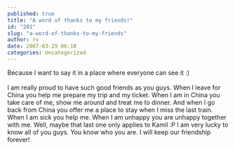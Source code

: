 ```yaml
---
published: true
title: "A word of thanks to my friends!"
id: "201"
slug: "a-word-of-thanks-to-my-friends"
author: rv
date: 2007-03-29 06:10
categories: Uncategorized
---
```

Because I want to say it in a place where everyone can see it :)<br /><br />I am really proud to have such good friends as you guys. When I leave for China you help me prepare my trip and my ticket. When I am in China you take care of me, show me around and treat me to dinner. And when I go back from China you offer me a place to stay when I miss the last train. When I am sick you help me. When I am unhappy you are unhappy together with me. Well, maybe that last one only applies to Kamil :P I am very lucky to know all of you guys. You know who you are. I will keep our friendship forever!